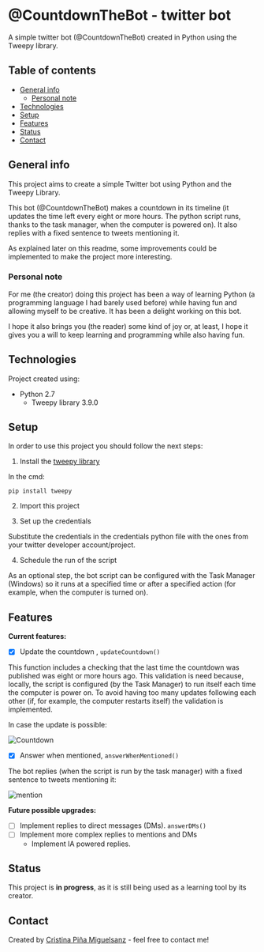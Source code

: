 # @CountdownTheBot - twitter bot

A simple twitter bot (@CountdownTheBot) created in Python using the Tweepy library.

## Table of contents
* [General info](#general-info)
	* [Personal note](#personal-note)
* [Technologies](#technologies)
* [Setup](#setup)
* [Features](#features)
* [Status](#status)
* [Contact](#inspiration)

## General info

This project aims to create a simple Twitter bot using Python and the Tweepy Library. 

This bot (@CountdownTheBot) makes a countdown in its timeline (it updates the time left every eight or more hours. The python script runs, thanks to the task manager, when the computer is powered on). It also replies with a fixed sentence to tweets mentioning it.

As explained later on this readme, some improvements could be implemented to make the project more interesting.

### Personal note

For me (the creator) doing this project has been a way of learning Python (a programming language I had barely used before) while having fun and allowing myself to be creative. It has been a delight working on this bot.

I hope it also brings you (the reader) some kind of joy or, at least, I hope it gives you a will to keep learning and programming while also having fun.
	
## Technologies
Project created using:
 * Python 2.7
	* Tweepy library 3.9.0
	
## Setup
In order to use this project you should follow the next steps:

 1. Install the [tweepy library](http://docs.tweepy.org/en/latest/install.html)

In the cmd:
```
pip install tweepy
```

2. Import this project

3. Set up the credentials

Substitute the credentials in the credentials python file with the ones from your twitter developer account/project.

4. Schedule the run of the script

As an optional step, the bot script can be configured with the Task Manager (Windows) so it runs at a specified time or after a specified action (for example, when the computer is turned on).


## Features
**Current features:**
*  [x] Update the countdown ,    `updateCountdown()`

This function includes a checking that the last time the countdown was published was eight or more hours ago.
This validation is need because, locally, the script is configured (by the Task Manager) to run itself each time the computer is power on. To avoid having too many updates following each other (if, for example, the computer restarts itself) the validation is implemented.

In case the update is possible:


![Countdown](https://user-images.githubusercontent.com/43574088/91850510-f6813d00-ec5d-11ea-8bec-4eaaf55d6103.png)

* [x]  Answer when mentioned, `answerWhenMentioned()`

The bot replies (when the script is run by the task manager) with a fixed sentence to tweets mentioning it:

![mention](https://user-images.githubusercontent.com/43574088/91850509-f5e8a680-ec5d-11ea-83d1-9f5333910d22.png)


**Future possible upgrades:**

 * [ ] Implement replies to direct messages (DMs).
`answerDMs()`
 * [ ] Implement more complex replies to mentions and DMs
	 * Implement IA powered replies.

## Status
This project is **in progress**, as it is still being used as a learning tool by its creator.

## Contact
Created by [Cristina Piña Miguelsanz](https://www.linkedin.com/in/cristina-pina/) - feel free to contact me!
